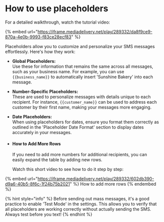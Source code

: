# How to use placeholders

For a detailed walkthrough, watch the tutorial video:

{% embed url="https://iframe.mediadelivery.net/play/289332/da8f9ce9-870a-4e0b-9993-f83ce28ecf83" %}

Placeholders allow you to customize and personalize your SMS messages effortlessly. Here's how they work:

* **Global Placeholders:**\
  Use these for information that remains the same across all messages, such as your business name. For example, you can use `{{business_name}}` to automatically insert 'Sunshine Bakery' into each message.
* **Number-Specific Placeholders:**\
  These are used to personalize messages with details unique to each recipient. For instance, `{{customer_name}}` can be used to address each customer by their first name, making your messages more engaging.
* **Date Placeholders:**\
  When using placeholders for dates, ensure you format them correctly as outlined in the 'Placeholder Date Format' section to display dates accurately in your messages.
*   #### How to Add More Rows

    If you need to add more numbers for additional recipients, you can easily expand the table by adding new rows.

    Watch this short video to see how to do it step by step:

{% embed url="https://iframe.mediadelivery.net/play/289332/602db390-d9a6-40b5-8f6c-1f24b75b2021" %}
How to add more rows
{% endembed %}





{% hint style="info" %}
Before sending out mass messages, it's a good practice to enable 'Test Mode' in the settings. This allows you to verify that all placeholders are working correctly without actually sending the SMS. Always test before you text!
{% endhint %}
